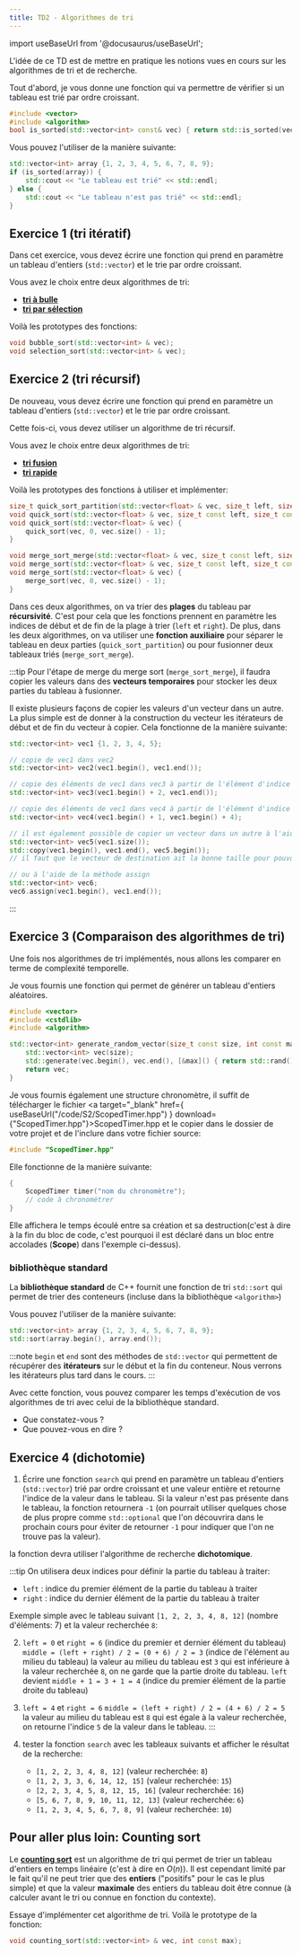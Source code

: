 ```yaml
---
title: TD2 - Algorithmes de tri
---
```


import useBaseUrl from '@docusaurus/useBaseUrl';

L'idée de ce TD est de mettre en pratique les notions vues en cours sur les algorithmes de tri et de recherche.

Tout d'abord, je vous donne une fonction qui va permettre de vérifier si un tableau est trié par ordre croissant.
```cpp
#include <vector>
#include <algorithm>
bool is_sorted(std::vector<int> const& vec) { return std::is_sorted(vec.begin(), vec.end()); }
```

Vous pouvez l'utiliser de la manière suivante:
```cpp
std::vector<int> array {1, 2, 3, 4, 5, 6, 7, 8, 9};
if (is_sorted(array)) {
    std::cout << "Le tableau est trié" << std::endl;
} else {
    std::cout << "Le tableau n'est pas trié" << std::endl;
}
```

## Exercice 1 (tri itératif)

Dans cet exercice, vous devez écrire une fonction qui prend en paramètre un tableau d'entiers (`std::vector`) et le trie par ordre croissant.

Vous avez le choix entre deux algorithmes de tri:
- [**tri à bulle**](/Lessons/S2/Sorting/#tri-à-bulles-bubble-sort)
- [**tri par sélection**](/Lessons/S2/Sorting/#tri-par-sélection-selection-sort)

Voilà les prototypes des fonctions:
```cpp
void bubble_sort(std::vector<int> & vec);
void selection_sort(std::vector<int> & vec);
```

## Exercice 2 (tri récursif)

De nouveau, vous devez écrire une fonction qui prend en paramètre un tableau d'entiers (`std::vector`) et le trie par ordre croissant.

Cette fois-ci, vous devez utiliser un algorithme de tri récursif.

Vous avez le choix entre deux algorithmes de tri:
- [**tri fusion**](/Lessons/S2/Sorting/#tri-fusion-merge-sort)
- [**tri rapide**](/Lessons/S2/Sorting/#tri-rapide-quick-sort)

Voilà les prototypes des fonctions à utiliser et implémenter:
```cpp
size_t quick_sort_partition(std::vector<float> & vec, size_t left, size_t right, size_t const pivot);
void quick_sort(std::vector<float> & vec, size_t const left, size_t const right);
void quick_sort(std::vector<float> & vec) {
    quick_sort(vec, 0, vec.size() - 1);
}

void merge_sort_merge(std::vector<float> & vec, size_t const left, size_t const middle, size_t const right);
void merge_sort(std::vector<float> & vec, size_t const left, size_t const right);
void merge_sort(std::vector<float> & vec) {
    merge_sort(vec, 0, vec.size() - 1);
}
```

Dans ces deux algorithmes, on va trier des **plages** du tableau par **récursivité**. C'est pour cela que les fonctions prennent en paramètre les indices de début et de fin de la plage à trier (`left` et `right`).
De plus, dans les deux algorithmes, on va utiliser une **fonction auxiliaire** pour séparer le tableau en deux parties (`quick_sort_partition`) ou pour fusionner deux tableaux triés (`merge_sort_merge`).


:::tip
Pour l'étape de merge du merge sort (`merge_sort_merge`), il faudra copier les valeurs dans des **vecteurs temporaires** pour stocker les deux parties du tableau à fusionner.

Il existe plusieurs façons de copier les valeurs d'un vecteur dans un autre. La plus simple est de donner à la construction du vecteur les itérateurs de début et de fin du vecteur à copier.
Cela fonctionne de la manière suivante:
```cpp
std::vector<int> vec1 {1, 2, 3, 4, 5};

// copie de vec1 dans vec2
std::vector<int> vec2(vec1.begin(), vec1.end());

// copie des éléments de vec1 dans vec3 à partir de l'élément d'indice 2
std::vector<int> vec3(vec1.begin() + 2, vec1.end());

// copie des éléments de vec1 dans vec4 à partir de l'élément d'indice 1 jusqu'à l'élément d'indice 3
std::vector<int> vec4(vec1.begin() + 1, vec1.begin() + 4);

// il est également possible de copier un vecteur dans un autre à l'aide de la fonction std::copy
std::vector<int> vec5(vec1.size());
std::copy(vec1.begin(), vec1.end(), vec5.begin());
// il faut que le vecteur de destination ait la bonne taille pour pouvoir copier les valeurs

// ou à l'aide de la méthode assign
std::vector<int> vec6;
vec6.assign(vec1.begin(), vec1.end());
```
:::

## Exercice 3 (Comparaison des algorithmes de tri)

Une fois nos algorithmes de tri implémentés, nous allons les comparer en terme de complexité temporelle.

Je vous fournis une fonction qui permet de générer un tableau d'entiers aléatoires.
```cpp
#include <vector>
#include <cstdlib>
#include <algorithm>

std::vector<int> generate_random_vector(size_t const size, int const max = 100) {
    std::vector<int> vec(size);
    std::generate(vec.begin(), vec.end(), [&max]() { return std::rand() % max;} );
    return vec;
}
```

Je vous fournis également une structure chronomètre, il suffit de  télécharger le fichier <a target="_blank" href={ useBaseUrl("/code/S2/ScopedTimer.hpp") } download={"ScopedTimer.hpp"}>ScopedTimer.hpp</a> et le copier dans le dossier de votre projet et de l'inclure dans votre fichier source:
```cpp
#include "ScopedTimer.hpp"
```
Elle fonctionne de la manière suivante:
```cpp
{
    ScopedTimer timer("nom du chronomètre");
    // code à chronométrer
}
```

Elle affichera le temps écoulé entre sa création et sa destruction(c'est à dire à la fin du bloc de code, c'est pourquoi il est déclaré dans un bloc entre accolades (**Scope**) dans l'exemple ci-dessus).

### bibliothèque standard

La **bibliothèque standard** de C++ fournit une fonction de tri `std::sort` qui permet de trier des conteneurs (incluse dans la bibliothèque `<algorithm>`)

Vous pouvez l'utiliser de la manière suivante:
```cpp
std::vector<int> array {1, 2, 3, 4, 5, 6, 7, 8, 9};
std::sort(array.begin(), array.end());
```

:::note
`begin` et `end` sont des méthodes de `std::vector` qui permettent de récupérer des **itérateurs** sur le début et la fin du conteneur.
Nous verrons les itérateurs plus tard dans le cours.
:::

Avec cette fonction, vous pouvez comparer les temps d'exécution de vos algorithmes de tri avec celui de la bibliothèque standard.

- Que constatez-vous ?
- Que pouvez-vous en dire ?


## Exercice 4 (dichotomie)

1. Écrire une fonction `search` qui prend en paramètre un tableau d'entiers (`std::vector`) trié par ordre croissant et une valeur entière et retourne l'indice de la valeur dans le tableau. Si la valeur n'est pas présente dans le tableau, la fonction retournera `-1` (on pourrait utiliser quelques chose de plus propre comme `std::optional` que l'on découvrira dans le prochain cours pour éviter de retourner `-1` pour indiquer que l'on ne trouve pas la valeur).

la fonction devra utiliser l'algorithme de recherche **dichotomique**.

:::tip
On utilisera deux indices pour définir la partie du tableau à traiter:
- `left` : indice du premier élément de la partie du tableau à traiter
- `right` : indice du dernier élément de la partie du tableau à traiter

Exemple simple avec le tableau suivant `[1, 2, 2, 3, 4, 8, 12]` (nombre d'éléments: 7) et la valeur recherchée `8`:

2. `left = 0` et `right = 6` (indice du premier et dernier élément du tableau)
    `middle = (left + right) / 2 = (0 + 6) / 2 = 3` (indice de l'élément au milieu du tableau)
    la valeur au milieu du tableau est `3` qui est inférieure à la valeur recherchée `8`, on ne garde que la partie droite du tableau.
    `left` devient `middle + 1 = 3 + 1 = 4` (indice du premier élément de la partie droite du tableau)
3. `left = 4` et `right = 6`
    `middle = (left + right) / 2 = (4 + 6) / 2 = 5`
    la valeur au milieu du tableau est `8` qui est égale à la valeur recherchée, on retourne l'indice `5` de la valeur dans le tableau.
:::

4. tester la fonction `search` avec les tableaux suivants et afficher le résultat de la recherche:
   - `[1, 2, 2, 3, 4, 8, 12]` (valeur recherchée: `8`)
   - `[1, 2, 3, 3, 6, 14, 12, 15]` (valeur recherchée: `15`)
   - `[2, 2, 3, 4, 5, 8, 12, 15, 16]` (valeur recherchée: `16`)
   - `[5, 6, 7, 8, 9, 10, 11, 12, 13]` (valeur recherchée: `6`)
   - `[1, 2, 3, 4, 5, 6, 7, 8, 9]` (valeur recherchée: `10`)

## Pour aller plus loin: Counting sort

Le [**counting sort**](/Lessons/S2/Sorting/#tri-par-dénombrement-counting-sort) est un algorithme de tri qui permet de trier un tableau d'entiers en temps linéaire (c'est à dire en $O(n)$).
Il est cependant limité par le fait qu'il ne peut trier que des **entiers** ("positifs" pour le cas le plus simple) et que la valeur **maximale** des entiers du tableau doit être connue (à calculer avant le tri ou connue en fonction du contexte).

Essaye d'implémenter cet algorithme de tri.
Voilà le prototype de la fonction:
```cpp
void counting_sort(std::vector<int> & vec, int const max);
```